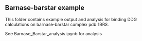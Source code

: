 ## Barnase-barstar example

This folder contains example output and analysis for binding DDG calculations on barnase-barstar complex pdb 1BRS.

See Barnase_Barstar_analysis.ipynb for analysis

